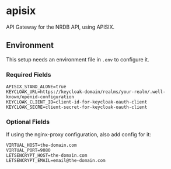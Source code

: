 # apisix

API Gateway for the NRDB API, using APISIX.

## Environment 

This setup needs an environment file in `.env` to configure it.

### Required Fields

```
APISIX_STAND_ALONE=true
KEYCLOAK_URL=https://keycloak-domain/realms/your-realm/.well-known/openid-configuration
KEYCLOAK_CLIENT_ID=client-id-for-keycloak-oauth-client
KEYCLOAK_SECRE=client-secret-for-keycloak-oauth-client
```

### Optional Fields

If using the nginx-proxy configuration, also add config for it:

```
VIRTUAL_HOST=the-domain.com
VIRTUAL_PORT=9080
LETSENCRYPT_HOST=the-domain.com
LETSENCRYPT_EMAIL=email@the-domain.com
```
